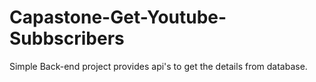 # Capastone-Get-Youtube-Subbscribers
Simple Back-end project provides api's to get the details from database.
